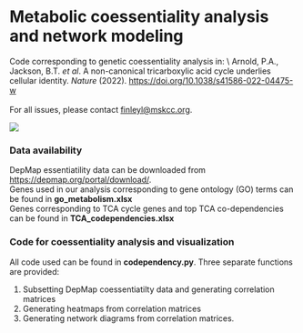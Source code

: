 # Metabolic coessentiality analysis and network modeling

Code corresponding to genetic coessentiality analysis in: \ 
Arnold, P.A., Jackson, B.T. _et al_. A non-canonical tricarboxylic acid cycle underlies cellular identity. _Nature_ (2022). https://doi.org/10.1038/s41586-022-04475-w \
\
For all issues, please contact finleyl@mskcc.org.

<img src="https://user-images.githubusercontent.com/89219026/132437137-bc99a8cd-a8df-4417-be3c-c90aa81ed4ef.png">

### Data availability
DepMap essentiatility data can be downloaded from https://depmap.org/portal/download/. \
Genes used in our analysis corresponding to gene ontology (GO) terms can be found in **go_metabolism.xlsx** \
Genes corresponding to TCA cycle genes and top TCA co-dependencies can be found in **TCA_codependencies.xlsx** 

### Code for coessentiality analysis and visualization
All code used can be found in **codependency.py**. Three separate functions are provided:
  1) Subsetting DepMap coessentiatilty data and generating correlation matrices
  2) Generating heatmaps from correlation matrices
  3) Generating network diagrams from correlation matrices.
